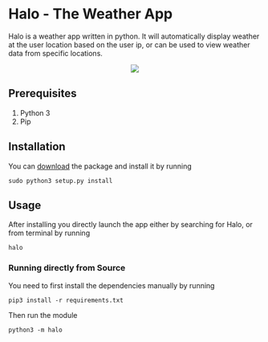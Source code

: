 # Halo - The Weather App
Halo is a weather app written in python. It will automatically display weather 
at the user location based on the user ip, or can be used to view weather data from specific locations.

<p align="center">
  <img  src="https://github.com/cijo7/Halo/raw/master/preview.gif">
</p>

## Prerequisites

1. Python 3
1. Pip

## Installation

You can [download](https://github.com/cijo7/Halo/raw/master/dist/Halo-0.1.0.tar.gz) the package and install it by running

    sudo python3 setup.py install

## Usage
After installing you directly launch the app either by searching for Halo, or from terminal by running

    halo

### Running directly from Source

You need to first install the dependencies manually by running

    pip3 install -r requirements.txt
    
Then run the module

    python3 -m halo



